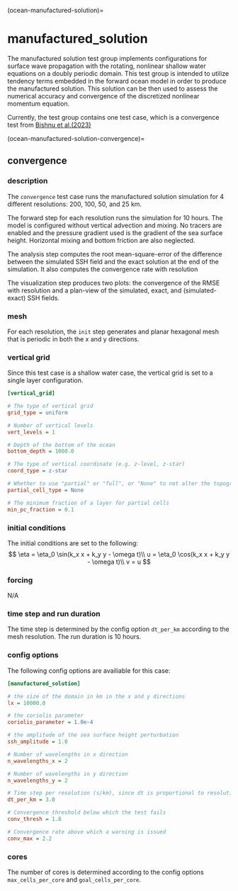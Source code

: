 (ocean-manufactured-solution)=

# manufactured_solution

The manufactured solution test group implements configurations for surface wave
propagation with the rotating, nonlinear shallow water equations on a doubly
periodic domain. This test group is intended to utilize tendency terms embedded
in the forward ocean model in order to produce the manufactured solution. This
solution can be then used to assess the numerical accuracy and convergence of
the discretized nonlinear momentum equation. 

Currently, the test group contains one test case, which is a convergence test
from
[Bishnu et al.(2023)](https://doi.org/10.22541/essoar.167100170.03833124/v1)

(ocean-manufactured-solution-convergence)=

## convergence

### description

The `convergence` test case runs the manufactured solution simulation for 4
different resolutions: 200, 100, 50, and 25 km.
 
The forward step for each resolution runs the simulation for 10 hours. The
model is configured without vertical advection and mixing. No tracers are enabled
and the pressure gradient used is the gradient of the sea surface height.
Horizontal mixing and bottom friction are also neglected.

The analysis step computes the root mean-square-error of the difference between
the simulated SSH field and the exact solution at the end of the simulation. It
also computes the convergence rate with resolution

The visualization step produces two plots: the convergence of the RMSE with
resolution and a plan-view of the simulated, exact, and (simulated-exact)
SSH fields.

### mesh

For each resolution, the `init` step generates and planar hexagonal
mesh that is periodic in both the x and y directions.

### vertical grid

Since this test case is a shallow water case, the vertical grid is set to a
single layer configuration.

```cfg
[vertical_grid]

# The type of vertical grid
grid_type = uniform

# Number of vertical levels
vert_levels = 1 

# Depth of the bottom of the ocean
bottom_depth = 1000.0

# The type of vertical coordinate (e.g. z-level, z-star)
coord_type = z-star

# Whether to use "partial" or "full", or "None" to not alter the topography
partial_cell_type = None

# The minimum fraction of a layer for partial cells
min_pc_fraction = 0.1
```

### initial conditions

The initial conditions are set to the following:
$$
\eta = \eta_0 \sin(k_x x + k_y y - \omega t)\\
u = \eta_0 \cos(k_x x + k_y y - \omega t)\\
v = u
$$

### forcing

N/A

### time step and run duration

The time step is determined by the config option ``dt_per_km`` according to the
mesh resolution. The run duration is 10 hours.

### config options

The following config options are availiable for this case:

```cfg
[manufactured_solution]

# the size of the domain in km in the x and y directions
lx = 10000.0

# the coriolis parameter
coriolis_parameter = 1.0e-4

# the amplitude of the sea surface height perturbation
ssh_amplitude = 1.0

# Number of wavelengths in x direction
n_wavelengths_x = 2

# Number of wavelengths in y direction
n_wavelengths_y = 2

# Time step per resolution (s/km), since dt is proportional to resolution
dt_per_km = 3.0

# Convergence threshold below which the test fails
conv_thresh = 1.8

# Convergence rate above which a warning is issued
conv_max = 2.2
```

### cores

The number of cores is determined according to the config options
``max_cells_per_core`` and ``goal_cells_per_core``.
